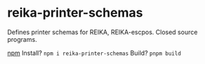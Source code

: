 # reika-printer-schemas

Defines printer schemas for REIKA, REIKA-escpos. Closed source programs.

[npm](https://www.npmjs.com/package/reika-printer-schemas)
Install? `npm i reika-printer-schemas`
Build? `pnpm build`